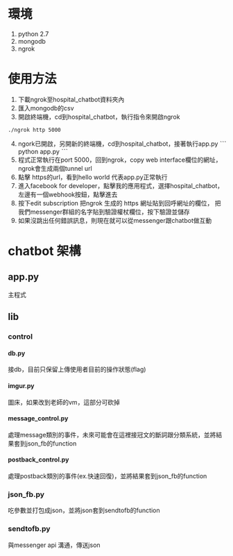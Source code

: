 # 環境
1. python 2.7
2. mongodb
3. ngrok
# 使用方法
1. 下載ngrok至hospital_chatbot資料夾內
2. 匯入mongodb的csv
3. 開啟終端機，cd到hospital_chatbot，執行指令來開啟ngrok
```
./ngrok http 5000
```
4. ngork已開啟，另開新的終端機，cd到hospital_chatbot，接著執行app.py
ˋˋˋ
python app.py
ˋˋˋ
5. 程式正常執行在port 5000，回到ngrok，copy web interface欄位的網址，ngrok會生成兩個tunnel url
6. 點擊 https的url，看到hello world 代表app.py正常執行
7. 進入facebook for developer，點擊我的應用程式，選擇hospital_chatbot，左邊有一個webhook按鈕，點擊進去
8. 按下edit subscription 把ngrok 生成的 https 網址貼到回呼網址的欄位， 把我們messenger群組的名字貼到驗證權杖欄位，按下驗證並儲存
9. 如果沒跳出任何錯誤訊息，則現在就可以從messenger跟chatbot做互動
# chatbot 架構
## app.py
主程式
## lib
### control
#### db.py
接db，目前只保留上傳使用者目前的操作狀態(flag)
#### imgur.py
圖床，如果改到老師的vm，這部分可砍掉
#### message_control.py
處理message類別的事件，未來可能會在這裡接冠文的斷詞跟分類系統，並將結果套到json_fb的function
#### postback_control.py
處理postback類別的事件(ex.快速回復)，並將結果套到json_fb的function
### json_fb.py
吃參數並打包成json，並將json套到sendtofb的function
### sendtofb.py
與messenger api 溝通，傳送json
